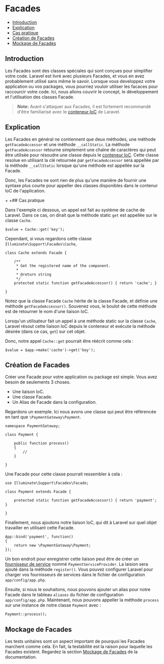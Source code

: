# Facades

- [Introduction](#introduction)
- [Explication](#explanation)
- [Cas pratique](#practical-usage)
- [Création de Facades](#creating-facades)
- [Mockage de Facades](#mocking-facades)

<a name="introduction"></a>
## Introduction

Les Facades sont des classes spéciales qui sont conçues pour simplifier votre code. Laravel est livré avec plusieurs Facades, et vous en avez probablement utilisé sans même le savoir. Lorsque vous developpez votre application ou vos packages, vous pourriez vouloir utiliser les facaces pour raccourcir votre code. Ici, nous allons couvrir le concept, le développement et l'utilisation des classes Facade.

> **Note:** Avant s'attaquer aux Facades, il est fortement recommandé d'être familiarisé avec le [conteneur IoC](/docs/v4/doc/ioc) de Laravel.

<a name="explanation"></a>
## Explication

Les Facades en général ne contiennent que deux méthodes, une méthode `getFacadeAccessor` et une méthode `__callStatic`. La méthode `getFacadeAccessor` retourne simplement une chaîne de caractères qui peut être utilisée pour résoudre une classe depuis le [conteneur IoC](/docs/v4/doc/ioc). Cette classe resolue en utilisant la clé retournée par `getFacadeAccessor` sera appellée par la méthode `__callStatic` lorsque qu'une méthode est appellée sur la Facade.

Donc, les Facades ne sont rien de plus qu'une manière de fournir une syntaxe plus courte pour appeller des classes disponibles dans le contenur IoC de l'application.

+<a name="practical-usage"></a>
+## Cas pratique

Dans l'exemple ci dessous, un appel est fait au système de cache de Laravel. Dans ce cas, on dirait que la méthode static `get` est appellée sur le classe `Cache`.

    $value = Cache::get('key');

Cependant, si vous regardons cette classe `Illuminate\Support\Facades\Cache`,

    class Cache extends Facade {

        /**
         * Get the registered name of the component.
         *
         * @return string
         */
        protected static function getFacadeAccessor() { return 'cache'; }

    }

Notez que la classe Facade `Cache` hérite de la classe Facade, et définie une méthode `getFacadeAccessor()`. Souvenez vous, le boulot de cette méthode est de retourner le nom d'une liaison IoC.

Lorsqu'un utilisateur fait un appel à une méthode static sur la classe `Cache`, Laravel résout cette liaison IoC depuis le conteneur et exécute la méthode désirée (dans ce cas, `get`) sur cet objet.

Donc, notre appel `Cache::get` pourrait être réécrit comme cela :

    $value = $app->make('cache')->get('key');

<a name="creating-facades"></a>
## Création de Facades

Créer une Facade pour votre application ou package est simple. Vous avez besoin de seulements 3 choses.

- Une liaison IoC.
- Une classe Facade.
- Un Alias de Facade dans la configuration.

Regardons un exemple. Ici nous avons une classe qui peut être référencée en tant que `\PaymentGateway\Payment`.

    namespace PaymentGateway;

    class Payment {

        public function process()
        {
            //
        }

    }

Une Facade pour cette classe pourrait ressembler à cela :

    use Illuminate\Support\Facades\Facade;

    class Payment extends Facade {

        protected static function getFacadeAccessor() { return 'payment'; }

    }

Finallement, nous ajoutons notre liaison IoC, qui dit à Laravel sur quel objet travailler en utilisant cette Facade.

    App::bind('payment', function()
    {
        return new \PaymentGateway\Payment;
    });

Un bon endroit pour enregistrer cette liaison peut être de créer un [fournisseur de service](/docs/v4/doc/ioc#service-providers) nommé `PaymentServiceProvider`. La laision sera ajouté dans la méthode `register()`. Vous pouvez configurer Laravel pour charger vos fournisseurs de services dans le fichier de configuration `app/config/app.php`.

Ensuite, si nous le souhaitons, nous pouvons ajouter un alias pour notre Facade dans le tableau `aliases` du fichier de configuration `app/config/app.php`. Maintenant, nous pouvons appeller la méthode `process` sur une instance de notre classe `Payment` avec :

    Payment::process();

<a name="mocking-facades"></a>
## Mockage de Facades

Les tests unitaires sont un aspect important de pourquoi les Facades marchent comme cela. En fait, la testabilité est la raison pour laquelle les Facades existent. Regardez la section [Mockage de Facades](/docs/v4/doc/testing#mocking-facades) de la documentation.
